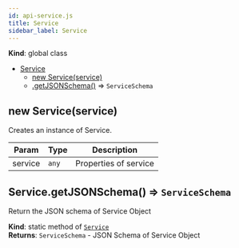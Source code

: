 ```yaml
---
id: api-service.js
title: Service
sidebar_label: Service
---
```


  **Kind**: global class  

* [Service](#Service)
    * [new Service(service)](#new_Service_new)
    * [.getJSONSchema()](#Service.getJSONSchema) ⇒ <code>ServiceSchema</code>

<a name="new_Service_new"></a>

## new Service(service)
Creates an instance of Service.


| Param | Type | Description |
| --- | --- | --- |
| service | <code>any</code> | Properties of service |

<a name="Service.getJSONSchema"></a>

## Service.getJSONSchema() ⇒ <code>ServiceSchema</code>
Return the JSON schema of Service Object

**Kind**: static method of [<code>Service</code>](#Service)  
**Returns**: <code>ServiceSchema</code> - JSON Schema of Service Object  

